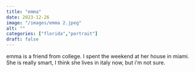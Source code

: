 ```yaml
---
title: "emma"
date: 2023-12-26
image: "/images/emma 2.jpeg"
alt: ""
categories: ["florida","portrait"]
draft: false
---
```


emma is a friend from college. I spent the weekend at her house in miami. She is really smart, I think she lives in italy now, but i'm not sure.